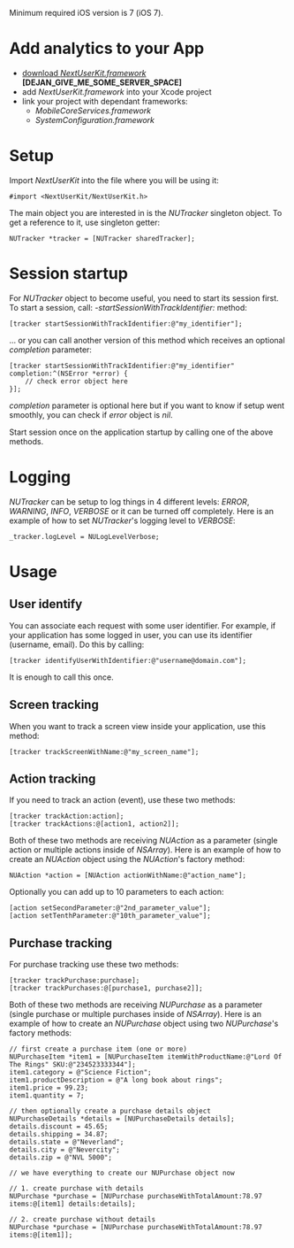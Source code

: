 Minimum required iOS version is 7 (iOS 7).
# Add analytics to your App
- [download *NextUserKit.framework*](dummy_link_this_is) **[DEJAN_GIVE_ME_SOME_SERVER_SPACE]**
- add *NextUserKit.framework* into your Xcode project
- link your project with dependant frameworks:
    - *MobileCoreServices.framework*
    - *SystemConfiguration.framework*

# Setup
Import *NextUserKit* into the file where you will be using it: 

```
#import <NextUserKit/NextUserKit.h>
```

The main object you are interested in is the *NUTracker* singleton object. To get a reference to it, use singleton getter:

```
NUTracker *tracker = [NUTracker sharedTracker];
```
# Session startup
For *NUTracker* object to become useful, you need to start its session first. To start a session, call: *-startSessionWithTrackIdentifier:* method:

```
[tracker startSessionWithTrackIdentifier:@"my_identifier"];
```
... or you can call another version of this method which receives an optional *completion* parameter:

```
[tracker startSessionWithTrackIdentifier:@"my_identifier" completion:^(NSError *error) {
    // check error object here
}];
```
*completion* parameter is optional here but if you want to know if setup went smoothly, you can check if *error* object is *nil*. 

Start session once on the application startup by calling one of the above methods.

# Logging
*NUTracker* can be setup to log things in 4 different levels: *ERROR*, *WARNING*, *INFO*, *VERBOSE* or it can be turned off completely. Here is an example of how to set *NUTracker*'s logging level to *VERBOSE*:

```
_tracker.logLevel = NULogLevelVerbose;
```

# Usage
## User identify 
You can associate each request with some user identifier. For example, if your application has some logged in user, you can use its identifier (username, email). Do this by calling:

```
[tracker identifyUserWithIdentifier:@"username@domain.com"];
```
It is enough to call this once.

## Screen tracking
When you want to track a screen view inside your application, use this method:

```
[tracker trackScreenWithName:@"my_screen_name"];
```
## Action tracking
If you need to track an action (event), use these two methods: 

```
[tracker trackAction:action];
[tracker trackActions:@[action1, action2]];
```

Both of these two methods are receiving *NUAction* as a parameter (single action or multiple actions inside of *NSArray*). Here is an example of how to create an *NUAction* object using the *NUAction*'s factory method:

```
NUAction *action = [NUAction actionWithName:@"action_name"];
```

Optionally you can add up to 10 parameters to each action:

```
[action setSecondParameter:@"2nd_parameter_value"];
[action setTenthParameter:@"10th_parameter_value"];
```

## Purchase tracking
For purchase tracking use these two methods: 

```
[tracker trackPurchase:purchase];
[tracker trackPurchases:@[purchase1, purchase2]];
```

Both of these two methods are receiving *NUPurchase* as a parameter (single purchase or multiple purchases inside of *NSArray*). Here is an example of how to create an *NUPurchase* object using two *NUPurchase*'s factory methods:

```
// first create a purchase item (one or more)
NUPurchaseItem *item1 = [NUPurchaseItem itemWithProductName:@"Lord Of The Rings" SKU:@"234523333344"];
item1.category = @"Science Fiction";
item1.productDescription = @"A long book about rings";
item1.price = 99.23;
item1.quantity = 7;

// then optionally create a purchase details object
NUPurchaseDetails *details = [NUPurchaseDetails details];
details.discount = 45.65;
details.shipping = 34.87;
details.state = @"Neverland";
details.city = @"Nevercity";
details.zip = @"NVL 5000";

// we have everything to create our NUPurchase object now

// 1. create purchase with details
NUPurchase *purchase = [NUPurchase purchaseWithTotalAmount:78.97 items:@[item1] details:details];

// 2. create purchase without details
NUPurchase *purchase = [NUPurchase purchaseWithTotalAmount:78.97 items:@[item1]];
```
